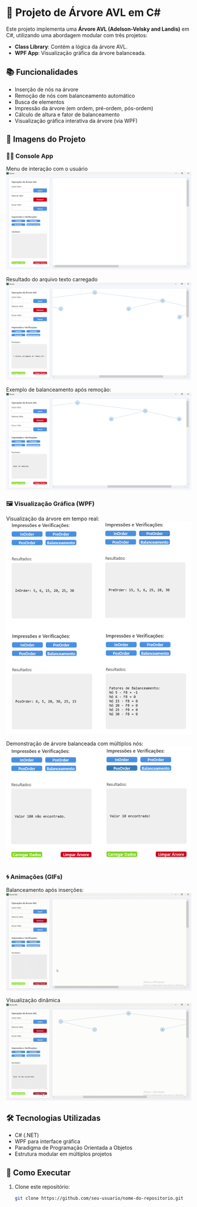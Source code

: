 # 🌳 Projeto de Árvore AVL em C#

Este projeto implementa uma **Árvore AVL (Adelson-Velsky and Landis)** em C#, utilizando uma abordagem modular com três projetos:
- **Class Library**: Contém a lógica da árvore AVL.
- **WPF App**: Visualização gráfica da árvore balanceada.

## 📚 Funcionalidades

- Inserção de nós na árvore
- Remoção de nós com balanceamento automático
- Busca de elementos
- Impressão da árvore (em ordem, pré-ordem, pós-ordem)
- Cálculo de altura e fator de balanceamento
- Visualização gráfica interativa da árvore (via WPF)

## 📸 Imagens do Projeto

### 👨‍💻 Console App

Menu de interação com o usuário
![Arvore 1](Images/Arvore-1.png)

Resultado do arquivo texto carregado 
![Arvore 2](Images/Arvore-2.png)

Exemplo de balanceamento após remoção:
![Arvore 3](Images/Arvore-3.png)

### 🖼️ Visualização Gráfica (WPF)

Visualização da árvore em tempo real:
![Arvore 4](Images/Arvore-4.png)

Demonstração de árvore balanceada com múltiplos nós:
![Arvore 5](Images/Arvore-5.png)

### 🌀 Animações (GIFs)

Balanceamento após inserções:
![Arvore 6](Images/Arvore-6.gif)

Visualização dinâmica 
![Arvore 7](Images/Arvore-7.gif)

## 🛠️ Tecnologias Utilizadas

- C# (.NET)
- WPF para interface gráfica
- Paradigma de Programação Orientada a Objetos
- Estrutura modular em múltiplos projetos

## 🚀 Como Executar

1. Clone este repositório:
   ```bash
   git clone https://github.com/seu-usuario/nome-do-repositorio.git

